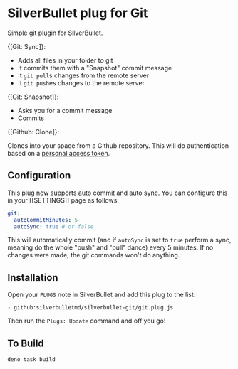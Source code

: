 # SilverBullet plug for Git

Simple git plugin for SilverBullet.

{[Git: Sync]}:

- Adds all files in your folder to git
- It commits them with a "Snapshot" commit message
- It `git pull`s changes from the remote server
- It `git push`es changes to the remote server

{[Git: Snapshot]}:

- Asks you for a commit message
- Commits

{[Github: Clone]}:

Clones into your space from a Github repository. This will do authentication based on a [personal access token](https://github.com/settings/tokens).

## Configuration
This plug now supports auto commit and auto sync. You can configure this in your [[SETTINGS]] page as follows:

```yaml
git:
  autoCommitMinutes: 5
  autoSync: true # or false
```

This will automatically commit (and if `autoSync` is set to `true` perform a sync, meaning do the whole "push" and "pull" dance) every 5 minutes. If no changes were made, the git commands won't do anything.

## Installation

Open your `PLUGS` note in SilverBullet and add this plug to the list:

```
- github:silverbulletmd/silverbullet-git/git.plug.js
```

Then run the `Plugs: Update` command and off you go!

## To Build

```shell
deno task build
```
